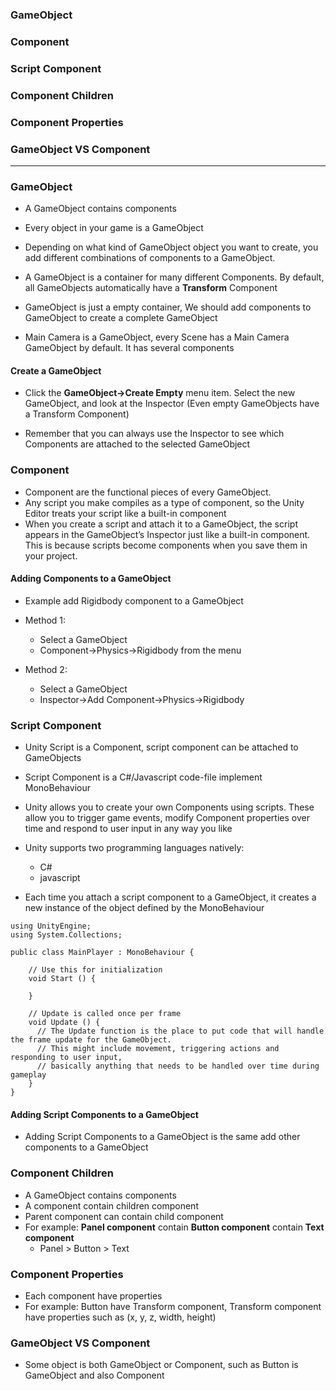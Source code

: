 ### GameObject
### Component
### Script Component
### Component Children
### Component Properties
### GameObject VS Component

-------------------------------------------------------------------------

### GameObject
  * A GameObject contains components
  * Every object in your game is a GameObject
  * Depending on what kind of GameObject object you want to create, you add different combinations of components to a GameObject.
  * A GameObject is a container for many different Components. By default, all GameObjects automatically have a **Transform** Component
  * GameObject is just a empty container, We should add components to GameObject to create a complete GameObject
  
  * Main Camera is a GameObject, every Scene has a Main Camera GameObject by default. It has several components

#### Create a GameObject

  * Click the **GameObject->Create Empty** menu item. Select the new GameObject, and look at the Inspector (Even empty GameObjects have a Transform Component)
  
  * Remember that you can always use the Inspector to see which Components are attached to the selected GameObject
  
  
### Component
  * Component are the functional pieces of every GameObject.
  * Any script you make compiles as a type of component, so the Unity Editor treats your script like a built-in component
  * When you create a script and attach it to a GameObject, the script appears in the GameObject’s Inspector just like a built-in component. This is because scripts become components when you save them in your project.

#### Adding Components to a GameObject

  * Example add Rigidbody component to a GameObject

  * Method 1:
    * Select a GameObject
    * Component->Physics->Rigidbody from the menu

  * Method 2:
    * Select a GameObject
    * Inspector->Add Component->Physics->Rigidbody


### Script Component

 * Unity Script is a Component, script component can be attached to GameObjects
 * Script Component is a C#/Javascript code-file implement MonoBehaviour
 * Unity allows you to create your own Components using scripts. These allow you to trigger game events, modify Component properties over time and respond to user input in any way you like
 
 * Unity supports two programming languages natively:
   * C#
   * javascript
 
* Each time you attach a script component to a GameObject, it creates a new instance of the object defined by the MonoBehaviour

```cshap
using UnityEngine;
using System.Collections;

public class MainPlayer : MonoBehaviour {

    // Use this for initialization
    void Start () {
    
    }
    
    // Update is called once per frame
    void Update () {
      // The Update function is the place to put code that will handle the frame update for the GameObject. 
      // This might include movement, triggering actions and responding to user input, 
      // basically anything that needs to be handled over time during gameplay
    }
}
```

#### Adding Script Components to a GameObject
  * Adding Script Components to a GameObject is the same add other components to a GameObject


### Component Children

  * A GameObject contains components
  * A component contain children component
  * Parent component can contain child component
  * For example: **Panel component** contain **Button component** contain **Text component**
    * Panel > Button > Text



### Component Properties
  * Each component have properties
  * For example: Button have Transform component, Transform component have properties such as (x, y, z, width, height)


### GameObject VS Component

  * Some object is both GameObject or Component, such as Button is GameObject and also Component























